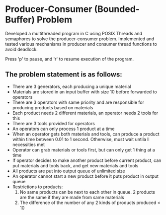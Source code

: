 # Producer-Consumer (Bounded-Buffer) Problem
Developed a multithreaded program in C using POSIX Threads and semaphores to solve the producer-consumer problem. Implemented and tested various mechanisms in producer and consumer thread functions to avoid deadlock.

Press 'p' to pause, and 'r' to resume execution of the program.

## The problem statement is as follows:
- There are 3 generators, each producing a unique material
- Materials are stored in an input buffer with size 10 before forwarded to operators
- There are 3 operators with same priority and are responsible for producing products based on materials
- Each product needs 2 different materials, an operator needs 2 tools for this
- There are 3 tools provided for operators
- An operators can only process 1 product at a time
- When an operator gets both materials and tools, can produce a product within time between 0.01 to 1 second. Otherwise, must wait untila ll necessities met
- Operator can grab materials or tools first, but can only get 1 thing at a time
- If operator decides to make another product before current product, can put materials and tools back, and get new materials and tools
- All products are put into output queue of unlimited size
- An operator cannot start a new product before it puts product in output queue
- Restrictions to products:
  1) No same products can be next to each other in queue. 2 products are the same if they are made from same materials
  2) The difference of the number of any 2 kinds of products produced < 10
